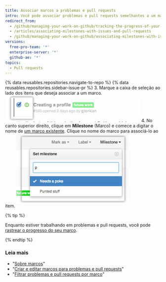 ```yaml
---
title: Associar marcos a problemas e pull requests
intro: Você pode associar problemas e pull requests semelhantes a um marco para rastrear de perto o progresso deles.
redirect_from:
  - /github/managing-your-work-on-github/tracking-the-progress-of-your-work-with-milestones/associating-milestones-with-issues-and-pull-requests
  - /articles/associating-milestones-with-issues-and-pull-requests
  - /github/managing-your-work-on-github/associating-milestones-with-issues-and-pull-requests
versions:
  free-pro-team: '*'
  enterprise-server: '*'
  github-ae: '*'
topics:
  - Pull requests
---
```


{% data reusables.repositories.navigate-to-repo %}
{% data reusables.repositories.sidebar-issue-pr %}
3. Marque a caixa de seleção ao lado dos itens que deseja associar a um marco. ![Caixa de seleção de metadados de problemas](/assets/images/help/issues/issues_assign_checkbox.png)
4. No canto superior direito, clique em **Milestone** (Marco) e comece a digitar o nome de [um marco existente](/articles/creating-and-editing-milestones-for-issues-and-pull-requests). Clique no nome do marco para associá-lo ao item. ![Menu suspenso atribuição Marco Problemas](/assets/images/help/issues/issues_assigning_milestone_dropdown.png)

{% tip %}

Enquanto estiver trabalhando em problemas e pull requests, você pode [rastrear o progresso do seu marco](/articles/viewing-your-milestone-s-progress).

{% endtip %}

### Leia mais

- "[Sobre marcos](/articles/about-milestones)"
- "[Criar e editar marcos para problemas e pull requests](/articles/creating-and-editing-milestones-for-issues-and-pull-requests)"
- "[Filtrar problemas e pull requests por marco](/articles/filtering-issues-and-pull-requests-by-milestone)"
